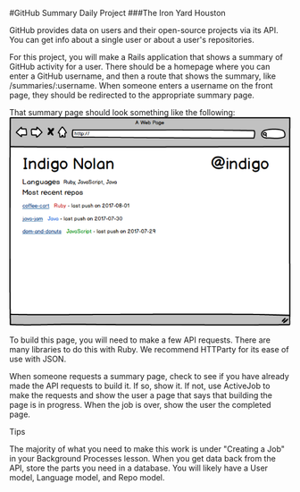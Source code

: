 #GitHub Summary Daily Project
###The Iron Yard Houston

GitHub provides data on users and their open-source projects via its API. You can get info about a single user or about a user's repositories.

For this project, you will make a Rails application that shows a summary of GitHub activity for a user. There should be a homepage where you can enter a GitHub username, and then a route that shows the summary, like /summaries/:username. When someone enters a username on the front page, they should be redirected to the appropriate summary page.

That summary page should look something like the following:
![GitHub Resume](https://github.com/Xiupan/GitHubSummary/blob/master/github-resume.png)

To build this page, you will need to make a few API requests. There are many libraries to do this with Ruby. We recommend HTTParty for its ease of use with JSON.

When someone requests a summary page, check to see if you have already made the API requests to build it. If so, show it. If not, use ActiveJob to make the requests and show the user a page that says that building the page is in progress. When the job is over, show the user the completed page.

Tips  

The majority of what you need to make this work is under "Creating a Job" in your Background Processes lesson.
When you get data back from the API, store the parts you need in a database. You will likely have a User model, Language model, and Repo model.

